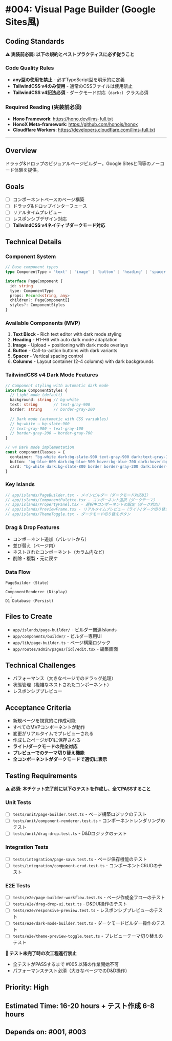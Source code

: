 # #004: Visual Page Builder (Google Sites風)

## Coding Standards
**⚠️ 実装前必読: 以下の規約とベストプラクティスに必ず従うこと**

### Code Quality Rules
- **any型の使用を禁止** - 必ずTypeScript型を明示的に定義
- **TailwindCSS v4のみ使用** - 通常のCSSファイルは使用禁止
- **TailwindCSS v4記法必須** - ダークモード対応（`dark:`）クラス必須

### Required Reading (実装前必須)
- **Hono Framework**: https://hono.dev/llms-full.txt
- **HonoX Meta-framework**: https://github.com/honojs/honox
- **Cloudflare Workers**: https://developers.cloudflare.com/llms-full.txt

---

## Overview
ドラッグ&ドロップのビジュアルページビルダー。Google Sitesと同等のノーコード体験を提供。

## Goals
- [ ] コンポーネントベースのページ構築
- [ ] ドラッグ&ドロップインターフェース
- [ ] リアルタイムプレビュー
- [ ] レスポンシブデザイン対応
- [ ] **TailwindCSS v4ネイティブダークモード対応**

## Technical Details

### Component System
```typescript
// Base component types
type ComponentType = 'text' | 'image' | 'button' | 'heading' | 'spacer' | 'columns'

interface PageComponent {
  id: string
  type: ComponentType
  props: Record<string, any>
  children?: PageComponent[]
  styles?: ComponentStyles
}
```

### Available Components (MVP)
1. **Text Block** - Rich text editor with dark mode styling
2. **Heading** - H1-H6 with auto dark mode adaptation
3. **Image** - Upload + positioning with dark mode overlays
4. **Button** - Call-to-action buttons with dark variants
5. **Spacer** - Vertical spacing control
6. **Columns** - Layout container (2-4 columns) with dark backgrounds

### TailwindCSS v4 Dark Mode Features
```typescript
// Component styling with automatic dark mode
interface ComponentStyles {
  // Light mode (default)
  background: string // bg-white
  text: string       // text-gray-900
  border: string     // border-gray-200
  
  // Dark mode (automatic with CSS variables)
  // bg-white → bg-slate-900
  // text-gray-900 → text-gray-100  
  // border-gray-200 → border-gray-700
}

// v4 Dark mode implementation
const componentClasses = {
  container: "bg-white dark:bg-slate-900 text-gray-900 dark:text-gray-100",
  button: "bg-blue-600 dark:bg-blue-500 hover:bg-blue-700 dark:hover:bg-blue-400",
  card: "bg-white dark:bg-slate-800 border border-gray-200 dark:border-gray-700"
}
```

### Key Islands
```typescript
// app/islands/PageBuilder.tsx - メインビルダー（ダークモード対応UI）
// app/islands/ComponentPalette.tsx - コンポーネント選択（ダークテーマ）
// app/islands/PropertyPanel.tsx - 選択中コンポーネントの設定（ダーク対応）
// app/islands/PreviewFrame.tsx - リアルタイムプレビュー（ライト/ダーク切り替え）
// app/islands/ThemeToggle.tsx - ダークモード切り替えボタン
```

### Drag & Drop Features
- コンポーネント追加（パレットから）
- 並び替え（ページ内）
- ネストされたコンポーネント（カラム内など）
- 削除・複製・元に戻す

### Data Flow
```
PageBuilder (State) 
  ↓ 
ComponentRenderer (Display)
  ↓
D1 Database (Persist)
```

## Files to Create
- `app/islands/page-builder/` - ビルダー関連Islands
- `app/components/builder/` - ビルダー専用UI
- `app/lib/page-builder.ts` - ページ構築ロジック
- `app/routes/admin/pages/[id]/edit.tsx` - 編集画面

## Technical Challenges
- パフォーマンス（大きなページでのドラッグ処理）
- 状態管理（複雑なネストされたコンポーネント）
- レスポンシブプレビュー

## Acceptance Criteria
- 新規ページを視覚的に作成可能
- すべてのMVPコンポーネントが動作
- 変更がリアルタイムでプレビューされる
- 作成したページがD1に保存される
- **ライト/ダークモードの完全対応**
- **プレビューでのテーマ切り替え機能**
- **全コンポーネントがダークモードで適切に表示**

## Testing Requirements
**⚠️ 必須: 本チケット完了前に以下のテストを作成し、全てPASSすること**

### Unit Tests
- [ ] `tests/unit/page-builder.test.ts` - ページ構築ロジックのテスト
- [ ] `tests/unit/component-renderer.test.ts` - コンポーネントレンダリングのテスト
- [ ] `tests/unit/drag-drop.test.ts` - D&Dロジックのテスト

### Integration Tests
- [ ] `tests/integration/page-save.test.ts` - ページ保存機能のテスト
- [ ] `tests/integration/component-crud.test.ts` - コンポーネントCRUDのテスト

### E2E Tests
- [ ] `tests/e2e/page-builder-workflow.test.ts` - ページ作成全フローのテスト
- [ ] `tests/e2e/drag-drop-ui.test.ts` - D&DUI操作のテスト
- [ ] `tests/e2e/responsive-preview.test.ts` - レスポンシブプレビューのテスト
- [ ] `tests/e2e/dark-mode-builder.test.ts` - ダークモードビルダー操作のテスト
- [ ] `tests/e2e/theme-preview-toggle.test.ts` - プレビューテーマ切り替えのテスト

**🚫 テスト未完了時の次工程進行禁止**
- 全テストがPASSするまで #005 以降の作業開始不可
- パフォーマンステスト必須（大きなページでのD&D操作）

## Priority: High
## Estimated Time: 16-20 hours + テスト作成 6-8 hours

## Depends on: #001, #003